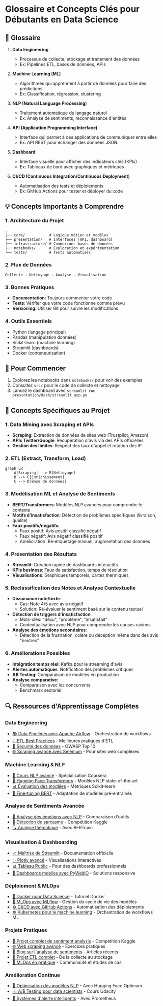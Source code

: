 # Glossaire et Concepts Clés pour Débutants en Data Science

## 📖 Glossaire

1. **Data Engineering**
   - Processus de collecte, stockage et traitement des données
   - Ex: Pipelines ETL, bases de données, APIs

2. **Machine Learning (ML)**
   - Algorithmes qui apprennent à partir de données pour faire des prédictions
   - Ex: Classification, régression, clustering

3. **NLP (Natural Language Processing)**
   - Traitement automatique du langage naturel
   - Ex: Analyse de sentiments, reconnaissance d'entités

4. **API (Application Programming Interface)**
   - Interface qui permet à des applications de communiquer entre elles
   - Ex: API REST pour échanger des données JSON

5. **Dashboard**
   - Interface visuelle pour afficher des indicateurs clés (KPIs)
   - Ex: Tableaux de bord avec graphiques et métriques

6. **CI/CD (Continuous Integration/Continuous Deployment)**
   - Automatisation des tests et déploiements
   - Ex: GitHub Actions pour tester et déployer du code

## 💡 Concepts Importants à Comprendre

### 1. Architecture du Projet
```
.
├── core/           # Logique métier et modèles
├── presentation/   # Interfaces (API, dashboard)
├── infrastructure/ # Connexions bases de données
├── notebooks/      # Exploration et expérimentation
└── tests/          # Tests automatisés
```

### 2. Flux de Données
```
Collecte → Nettoyage → Analyse → Visualisation
```

### 3. Bonnes Pratiques
- **Documentation**: Toujours commenter votre code
- **Tests**: Vérifier que votre code fonctionne comme prévu
- **Versioning**: Utiliser Git pour suivre les modifications

### 4. Outils Essentiels
- Python (langage principal)
- Pandas (manipulation données)
- Scikit-learn (machine learning)
- Streamlit (dashboards)
- Docker (conteneurisation)

## 🚀 Pour Commencer
1. Explorez les notebooks dans `notebooks/` pour voir des exemples
2. Consultez `src/` pour le code de collecte et nettoyage
3. Lancez le dashboard avec `streamlit run presentation/dash/streamlit_app.py`

## 🧠 Concepts Spécifiques au Projet

### 1. Data Mining avec Scraping et APIs
- **Scraping**: Extraction de données de sites web (Trustpilot, Amazon)
- **APIs Twitter/Google**: Récupération d'avis via des APIs officielles
- **Gestion des limites**: Respect des taux d'appel et rotation des IP

### 2. ETL (Extract, Transform, Load)
```mermaid
graph LR
    A[Scraping] --> B[Nettoyage]
    B --> C[Enrichissement]
    C --> D[Base de données]
```

### 3. Modélisation ML et Analyse de Sentiments
- **BERT/Transformers**: Modèles NLP avancés pour comprendre le contexte
- **Motifs d'insatisfaction**: Détection de problèmes spécifiques (livraison, qualité)
- **Faux positifs/négatifs**: 
  - Faux positif: Avis positif classifié négatif
  - Faux négatif: Avis négatif classifié positif
  - Amélioration: Ré-étiquetage manuel, augmentation des données

### 4. Présentation des Résultats
- **Streamlit**: Création rapide de dashboards interactifs
- **KPIs business**: Taux de satisfaction, temps de résolution
- **Visualisations**: Graphiques temporels, cartes thermiques

### 5. Reclassification des Notes et Analyse Contextuelle
- **Dissonance note/texte**:
  - Cas: Note 4/5 avec avis négatif
  - Solution: Ré-évaluer le sentiment basé sur le contenu textuel
- **Détection de triggers d'insatisfaction**:
  - Mots-clés: "déçu", "problème", "insatisfait"
  - Contextualisation avec NLP pour comprendre les causes racines
- **Analyse des émotions secondaires**:
  - Détection de la frustration, colère ou déception même dans des avis "neutres"

### 6. Améliorations Possibles
- **Intégration temps réel**: Kafka pour le streaming d'avis
- **Alertes automatiques**: Notification des problèmes critiques
- **AB Testing**: Comparaison de modèles en production
- **Analyse comparative**:
  - Comparaison avec les concurrents
  - Benchmark sectoriel

## 🔍 Ressources d'Apprentissage Complètes

### Data Engineering
- [📚 Data Pipelines avec Apache Airflow](https://airflow.apache.org/docs/) - Orchestration de workflows
- [💡 ETL Best Practices](https://www.stitchdata.com/etl/) - Meilleures pratiques d'ETL
- [🔐 Sécurité des données](https://owasp.org/www-project-top-ten/) - OWASP Top 10
- [🌐 Scraping avancé avec Selenium](https://selenium-python.readthedocs.io/) - Pour sites web complexes

### Machine Learning & NLP
- [🧠 Cours NLP avancé](https://www.coursera.org/specializations/natural-language-processing) - Spécialisation Coursera
- [🤗 Hugging Face Transformers](https://huggingface.co/docs/transformers) - Modèles NLP state-of-the-art
- [📊 Évaluation des modèles](https://scikit-learn.org/stable/modules/model_evaluation.html) - Métriques Scikit-learn
- [🧪 Fine-tuning BERT](https://huggingface.co/docs/transformers/training) - Adaptation de modèles pré-entraînés

### Analyse de Sentiments Avancée
- [📖 Analyse des émotions avec NLP](https://neptune.ai/blog/sentiment-analysis-python-textblob-vs-vader-vs-flair) - Comparaison d'outils
- [🎯 Détection de sarcasme](https://www.kaggle.com/c/sarcasm-detection) - Compétition Kaggle
- [🔍 Analyse thématique](https://maartengr.github.io/BERTopic/index.html) - Avec BERTopic

### Visualisation & Dashboarding
- [📈 Maîtrise de Streamlit](https://docs.streamlit.io/) - Documentation officielle
- [✨ Plotly avancé](https://plotly.com/python/) - Visualisations interactives
- [📊 Tableau Public](https://public.tableau.com/) - Pour des dashboards professionnels
- [📱 Dashboards mobiles avec PyWebIO](https://pywebio.readthedocs.io/) - Solutions responsive

### Déploiement & MLOps
- [🐳 Docker pour Data Science](https://docker-curriculum.com/) - Tutoriel Docker
- [🚀 MLOps avec MLflow](https://mlflow.org/docs/latest/index.html) - Gestion du cycle de vie des modèles
- [⚙️ CI/CD avec GitHub Actions](https://docs.github.com/en/actions) - Automatisation des déploiements
- [☸️ Kubernetes pour le machine learning](https://www.kubeflow.org/) - Orchestration de workflows ML

### Projets Pratiques
- [💼 Projet complet de sentiment analysis](https://www.kaggle.com/c/sentiment-analysis-on-movie-reviews) - Compétition Kaggle
- [🌐 Web scraping avancé](https://scrapingclub.com/) - Exercices pratiques
- [📝 Blog sur l'analyse de sentiments](https://towardsdatascience.com/tagged/sentiment-analysis) - Articles récents
- [🔧 Projet ETL complet](https://www.dataquest.io/blog/data-engineering-projects/) - De la collecte au stockage
- [🤖 MLOps en pratique](https://mlops.community/) - Communauté et études de cas

### Amélioration Continue
- [🚀 Optimisation des modèles NLP](https://huggingface.co/docs/optimum/index) - Avec Hugging Face Optimum
- [📈 A/B Testing pour data scientists](https://www.udacity.com/course/ab-testing--ud257) - Cours Udacity
- [🔔 Systèmes d'alerte intelligents](https://prometheus.io/docs/alerting/latest/overview/) - Avec Prometheus
